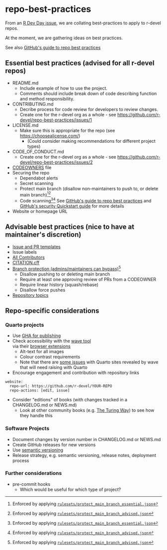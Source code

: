 # repo-best-practices

From an [R Dev Day issue](https://github.com/r-devel/r-dev-day/issues/51), we are collating best-practices to apply to r-devel repos.

At the moment, we are gathering ideas on best practices.

See also [GitHub's guide to repo best practices](https://docs.github.com/en/repositories/creating-and-managing-repositories/best-practices-for-repositories)

## Essential best practices (advised for all r-devel repos)

- README.md
    - Include example of how to use the project.
    - Comments should include break down of code describing function and method responsibility.
- CONTRIBUTING.md
    - Decribe process for code review for developers to review changes.
    - Create one for the r-devel org as a whole - see https://github.com/r-devel/repo-best-practices/issues/1
- LICENSE.md
    - Make sure this is appropriate for the repo (see https://choosealicense.com/)
        - (Could consider making recommendations for different project types)
- CODE_OF_CONDUCT.md
    - Create one for the r-devel org as a whole - see https://github.com/r-devel/repo-best-practices/issues/2
- [CODEOWNERS](https://docs.github.com/en/repositories/managing-your-repositorys-settings-and-features/customizing-your-repository/about-code-owners) file
- Securing the repo
    - Dependabot alerts
    - Secret scanning
    - Protect main branch (disallow non-maintainers to push to, or delete main branch)[^1][^2]
    - Code scanning[^1][^2]
    See [GitHub's guide to repo best practices](https://docs.github.com/en/repositories/creating-and-managing-repositories/best-practices-for-repositories) and [GitHub's security Quickstart guide](https://docs.github.com/en/code-security/getting-started/quickstart-for-securing-your-repository) for more details
- Website or homepage URL

[^1]: Enforced by applying [`rulesets/protect_main_branch_essential.json`](rulesets/protect_main_branch_essential.json)
[^2]: Enforced by applying [`rulesets/protect_main_branch_advised.json`](rulesets/protect_main_branch_advised.json)

## Advisable best practices (nice to have at maintainer's discretion)

- [Issue and PR templates](https://docs.github.com/en/communities/using-templates-to-encourage-useful-issues-and-pull-requests/about-issue-and-pull-request-templates)
- Issue labels
- [All Contributors](https://allcontributors.org/)
- [CITATION.cff](https://citation-file-format.github.io/)
- [Branch protection (admins/maintainers can bypass)](https://docs.github.com/en/repositories/configuring-branches-and-merges-in-your-repository/managing-protected-branches/about-protected-branches)[^2]
    - Disallow pushing to or deleting main branch
    - Require at least one approving review of PRs from a CODEOWNER
    - Require linear history (squash/rebase)
    - Disallow force pushes
- [Repository topics](https://docs.github.com/en/repositories/managing-your-repositorys-settings-and-features/customizing-your-repository/classifying-your-repository-with-topics) 

## Repo-specific considerations

### Quarto projects

- Use [GHA for publishing](https://quarto.org/docs/publishing/github-pages.html#github-action)
- Check accessibility with the [wave tool](https://wave.webaim.org/)  
    via their [browser extensions](https://wave.webaim.org/extension/)
    - Alt-text for all images
    - Colour contrast requirements
    - Note that there are [some issues](https://github.com/quarto-dev/quarto-cli/issues?q=is%3Aissue%20state%3Aopen%20label%3Aaccessibility) with Quarto sites revealed by wave that will need raising with Quarto
- Encourage engagement and contribution with repository links
```
website:
  repo-url: https://github.com/r-devel/YOUR-REPO
  repo-actions: [edit, issue]
```
- Consider "editions" of books (with changes tracked in a CHANGELOG.md or NEWS.md)
    - Look at other community books (e.g. [The Turing Way](https://book.the-turing-way.org/)) to see how they handle this

### Software Projects

- Document changes by version number in CHANGELOG.md or NEWS.md
- Create GitHub releases for new versions
- Use [semantic versioning](https://semver.org/)
- Release strategy, e.g. semantic versioning, release notes, deployment process

### Further considerations
- pre-commit hooks
    - Which would be useful for which type of project?



